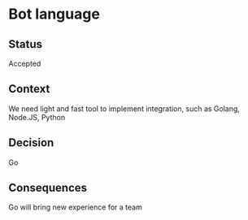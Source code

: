# Bot language

## Status

Accepted

## Context

We need light and fast tool to implement integration, such as Golang, Node.JS, Python

## Decision

Go

## Consequences

Go will bring new experience for a team